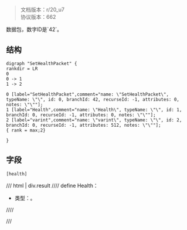 # <!-- md:samp SetHealthPacket -->

> 文档版本：r/20_u7<br/>协议版本：662

<!-- md:samp SetHealthPacket -->数据包，数字ID是`42`。

## 结构

```viz
digraph "SetHealthPacket" {
rankdir = LR
0
0 -> 1
1 -> 2

0 [label="SetHealthPacket",comment="name: \"SetHealthPacket\", typeName: \"\", id: 0, branchId: 42, recurseId: -1, attributes: 0, notes: \"\""];
1 [label="Health",comment="name: \"Health\", typeName: \"\", id: 1, branchId: 0, recurseId: -1, attributes: 0, notes: \"\""];
2 [label="varint",comment="name: \"varint\", typeName: \"\", id: 2, branchId: 0, recurseId: -1, attributes: 512, notes: \"\""];
{ rank = max;2}

}

```

## 字段

```title='SetHealthPacket'
[health]
```

/// html | div.result
//// define
Health：<!-- md:samp varint -->

- 类型：<!-- md:samp varint -->。


////

///

